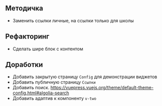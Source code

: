 
## Методичка
- Заменить ссылки личные, на ссылки только для школы

## Рефакторинг
- Сделать шире блок с контентом

## Доработки
- Добавить закрытую страницу `Config` для демонстрации виджетов
- Добавить публичную страницу `Ссылки`
- Добавить поиск. https://vuepress.vuejs.org/theme/default-theme-config.html#algolia-search
- Добавить адаптив к компоненту `v-two`

